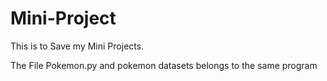 # Mini-Project
This is to Save my Mini Projects.

The File Pokemon.py and pokemon datasets belongs to the same program
